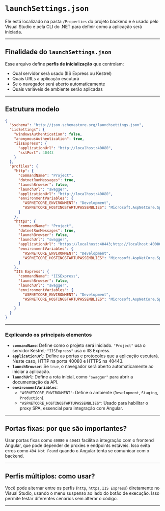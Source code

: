 # `launchSettings.json`

Ele está localizado na pasta `/Properties` do projeto backend e é usado pelo Visual Studio e pela CLI do .NET para definir como a aplicação será iniciada.

---

## Finalidade do `launchSettings.json`

Esse arquivo define **perfis de inicialização** que controlam:

- Qual servidor será usado (IIS Express ou Kestrel)
- Quais URLs a aplicação escutará
- Se o navegador será aberto automaticamente
- Quais variáveis de ambiente serão aplicadas

---

## Estrutura modelo

```json
{
  "$schema": "http://json.schemastore.org/launchsettings.json",
  "iisSettings": {
    "windowsAuthentication": false,
    "anonymousAuthentication": true,
    "iisExpress": {
      "applicationUrl": "http://localhost:40080",
      "sslPort": 40443
    }
  },
  "profiles": {
    "http": {
      "commandName": "Project",
      "dotnetRunMessages": true,
      "launchBrowser": false,
      "launchUrl": "swagger",
      "applicationUrl": "http://localhost:40080",
      "environmentVariables": {
        "ASPNETCORE_ENVIRONMENT": "Development",
        "ASPNETCORE_HOSTINGSTARTUPASSEMBLIES": "Microsoft.AspNetCore.SpaProxy"
      }
    },
    "https": {
      "commandName": "Project",
      "dotnetRunMessages": true,
      "launchBrowser": false,
      "launchUrl": "swagger",
      "applicationUrl": "https://localhost:40443;http://localhost:40080",
      "environmentVariables": {
        "ASPNETCORE_ENVIRONMENT": "Development",
        "ASPNETCORE_HOSTINGSTARTUPASSEMBLIES": "Microsoft.AspNetCore.SpaProxy"
      }
    },
    "IIS Express": {
      "commandName": "IISExpress",
      "launchBrowser": false,
      "launchUrl": "swagger",
      "environmentVariables": {
        "ASPNETCORE_ENVIRONMENT": "Development",
        "ASPNETCORE_HOSTINGSTARTUPASSEMBLIES": "Microsoft.AspNetCore.SpaProxy"
      }
    }
  }
}
```

---

### Explicando os principais elementos

- **`commandName`**: Define como o projeto será iniciado. `"Project"` usa o servidor Kestrel; `"IISExpress"` usa o IIS Express.
- **`applicationUrl`**: Define as portas e protocolos que a aplicação escutará. Neste caso, HTTP na porta 40080 e HTTPS na 40443.
- **`launchBrowser`**: Se `true`, o navegador será aberto automaticamente ao iniciar a aplicação.
- **`launchUrl`**: Define a rota inicial, como `"swagger"` para abrir a documentação da API.
- **`environmentVariables`**:
  - `"ASPNETCORE_ENVIRONMENT"`: Define o ambiente (`Development`, `Staging`, `Production`).
  - `"ASPNETCORE_HOSTINGSTARTUPASSEMBLIES"`: Usado para habilitar o proxy SPA, essencial para integração com Angular.

---

## Portas fixas: por que são importantes?

Usar portas fixas como `40080` e `40443` facilita a integração com o frontend Angular, que pode depender de proxies e endpoints estáveis. Isso evita erros como `404 Not Found` quando o Angular tenta se comunicar com o backend.

---

## Perfis múltiplos: como usar?

Você pode alternar entre os perfis (`http`, `https`, `IIS Express`) diretamente no Visual Studio, usando o menu suspenso ao lado do botão de execução. Isso permite testar diferentes cenários sem alterar o código.

---
